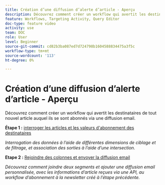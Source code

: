 ```yaml
---
title: Création d’une diffusion d’alerte d’article - Aperçu
description: Découvrez comment créer un workflow qui avertit les destinataires de tout nouvel article auquel ils se sont abonnés via une diffusion email.
feature: Workflows, Targeting Activity, Query Editor
doc-type: feature video
activity: use
team: DOC
role: User
level: Beginner
source-git-commit: cd82b3ba087ed7d724798b1604588834475a3f5c
workflow-type: tm+mt
source-wordcount: '113'
ht-degree: 0%

---
```


# Création d’une diffusion d’alerte d’article - Aperçu

Découvrez comment créer un workflow qui avertit les destinataires de tout nouvel article auquel ils se sont abonnés via une diffusion email.

**Étape 1 :** [interroger les articles et les valeurs d&#39;abonnement des destinataires](/help/tutorial-using-soap-apis/query-articles-and-recipient-subscription-values.md)

*Interrogation des données à l’aide de différentes dimensions de ciblage et de filtrage, et association des sorties à l’aide d’une intersection.*

**Etape 2 :** [Rejoindre des colonnes et envoyer la diffusion email](/help/tutorial-using-soap-apis/join-columns-and-send-automated-email-delivery.md)

*Découvrez comment joindre deux segments et ajouter une diffusion email personnalisée, avec les informations d’article reçues via une API, au workflow d’abonnement à la newsletter créé à l’étape précédente.*
